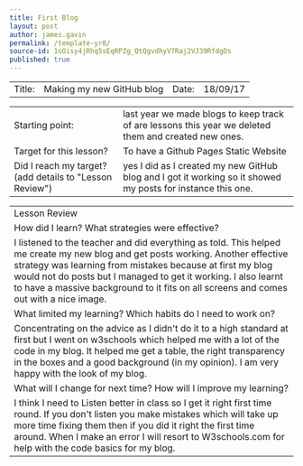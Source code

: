 ```yaml
---
title: First Blog
layout: post
author: james.gavin
permalink: /template-yr8/
source-id: 1sOisy4jRhq5sEqRPZg_QtQgvdhyV7Raj2VJ39RfdgDs
published: true
---
```

<table>
  <tr>
    <td>Title: </td>
    <td> Making my new GitHub blog</td>
    <td>Date: </td>
    <td>   18/09/17</td>
  </tr>
</table>


<table>
  <tr>
    <td>
Starting point:</td>
    <td>
 last year we made blogs to keep track of are lessons this year we deleted them and created new ones.</td>
  </tr>
  <tr>
    <td>
Target for this lesson?</td>
    <td>
 To have a Github Pages Static Website</td>
  </tr>
  <tr>
    <td>
Did I reach my target? 
(add details to "Lesson Review")</td>
    <td> 
 yes I did as I created my new GitHub blog and I got it working so it showed my posts for instance this one. </td>
  </tr>
</table>


<table>
  <tr>
    <td>
Lesson Review</td>
  </tr>
  <tr>
    <td>
How did I learn? What strategies were effective? </td>
  </tr>
  <tr>
    <td>
 I listened to the teacher and did everything as told. This helped me create my new blog and get posts working. Another effective strategy was learning from mistakes because at first my blog would not do posts but I managed to get it working. I also learnt to have a massive background to it fits on all screens and comes out with a nice image.</td>
  </tr>
  <tr>
    <td>
What limited my learning? Which habits do I need to work on? </td>
  </tr>
  <tr>
    <td>
 Concentrating on the advice as I didn't do it to a high standard at first but I went on w3schools which helped me with a lot of the code in my blog. It helped me get a table, the right transparency in the boxes and a good background (in my opinion). I am very happy with the look of my blog.</td>
  </tr>
  <tr>
    <td>
What will I change for next time? How will I improve my learning?</td>
  </tr>
  <tr>
    <td>
 I think I need to Listen better in class so I get it right first time round. If you don't listen you make mistakes which will take up more time fixing them then if you did it right the first time around. When I make an error I will resort to W3schools.com for help with the code basics for my blog.</td>
  </tr>
</table>



